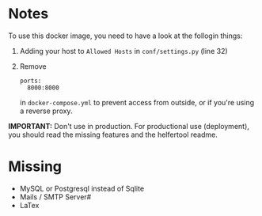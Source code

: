 # Notes

To use this docker image, you need to have a look at the follogin things:

1. Adding your host to `Allowed Hosts` in `conf/settings.py` (line 32)

2. Remove
   ```
   ports:
     8000:8000
   ```
   in `docker-compose.yml` to prevent access from outside, or if you're using a reverse proxy.

**IMPORTANT:** Don't use in production. For productional use (deployment), you should read the missing features and the helfertool readme.

# Missing

* MySQL or Postgresql instead of Sqlite
* Mails / SMTP Server#
* LaTex